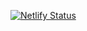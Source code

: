 [![Netlify Status](https://api.netlify.com/api/v1/badges/6cd433c0-94a8-4900-8d93-477b90c3e08b/deploy-status)](https://app.netlify.com/sites/mainmediavideo/deploys)

